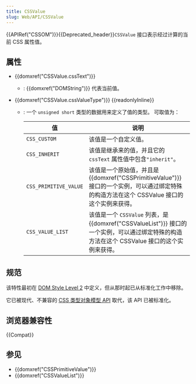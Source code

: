 ```yaml
---
title: CSSValue
slug: Web/API/CSSValue
---
```

{{APIRef("CSSOM")}}{{Deprecated_header}}`CSSValue` 接口表示经过计算的当前 CSS 属性值。

## 属性

- {{domxref("CSSValue.cssText")}}
  - : {{domxref("DOMString")}} 代表当前值。
- {{domxref("CSSValue.cssValueType")}} {{readonlyInline}}

  - : 一个 `unsigned short` 类型的数据用来定义了值的类型。 可取值为：

    | 值                    | 说明                                                                                                                                                   |
    | --------------------- | ------------------------------------------------------------------------------------------------------------------------------------------------------ |
    | `CSS_CUSTOM`          | 该值是一个自定义值。                                                                                                                                   |
    | `CSS_INHERIT`         | 该值是继承来的值，并且它的 `cssText` 属性值中包含`"inherit"`。                                                                                         |
    | `CSS_PRIMITIVE_VALUE` | 该值是一个原始值，并且是 {{domxref("CSSPrimitiveValue")}} 接口的一个实例，可以通过绑定特殊的构造方法在这个 CSSValue 接口的这个实例来获得。 |
    | `CSS_VALUE_LIST`      | 该值是一个 `CSSValue` 列表，是{{domxref("CSSValueList")}} 接口的一个实例，可以通过绑定特殊的构造方法在这个 CSSValue 接口的这个实例来获得。    |

## 规范

该特性最初在 [DOM Style Level 2](https://www.w3.org/TR/DOM-Level-2-Style/) 中定义，但从那时起已从标准化工作中移除。

它已被现代、不兼容的 [CSS 类型对象模型 API](/zh-CN/docs/Web/API/CSS_Typed_OM_API) 取代，该 API 已被标准化。

## 浏览器兼容性

{{Compat}}

## 参见

- {{domxref("CSSPrimitiveValue")}}
- {{domxref("CSSValueList")}}

